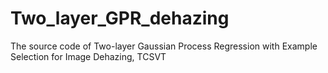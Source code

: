 # Two_layer_GPR_dehazing
The source code of Two-layer Gaussian Process Regression with Example Selection for Image Dehazing, TCSVT
